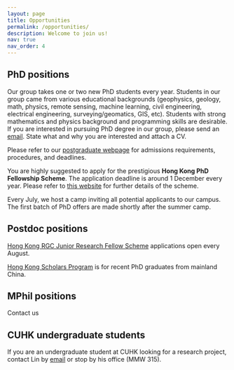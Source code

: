 ```yaml
---
layout: page
title: Opportunities
permalink: /opportunities/
description: Welcome to join us!
nav: true
nav_order: 4
---
```

## PhD positions
Our group takes one or two new PhD students every year.  Students in our group came from various educational backgrounds (geophysics, geology, math, physics, remote sensing, machine learning, civil engineering, electrical engineering, surveying/geomatics, GIS, etc). Students with strong mathematics and physics background and programming skills are desirable. If you are interested in pursuing PhD degree in our group, please send an [email](mailto:liulin@cuhk.edu.hk). State what and why you are interested and attach a CV.

Please refer to our [postgraduate webpage](https://www.ees.cuhk.edu.hk/programme/postgraduate-programme/) for admissions requirements, procedures, and deadlines.

You are highly suggested to apply for the prestigious **Hong Kong PhD Fellowship Scheme**. The application deadline is around 1 December every year. Please refer to [this website](http://www.rgc.edu.hk/hkphd) for further details of the scheme. 

Every July, we host a camp inviting all potential applicants to our campus. The first batch of PhD offers are made shortly after the summer camp. <!-- Application is now open with a deadline on May 5.  See futher detail from this [webpage](http://www.cuhk.edu.hk/sci/essc/sw2019.html).--> 

## Postdoc positions
<!-- We are currently looking for one postdoc to work on an interdiscplinary project on thermokarst lakes and thaw slumps. Contact me if you are interested in learning more! --> 
[Hong Kong RGC Junior Research Fellow Scheme](https://www.ugc.edu.hk/eng/rgc/funding_opport/jrfs/) applications open every August.

[Hong Kong Scholars Program](https://www.hkscholars.org/) is for recent PhD graduates from mainland China.

## MPhil positions
Contact us

## CUHK undergraduate students
If you are an undergraduate student at CUHK looking for a research project, contact Lin by [email](mailto:liulin@cuhk.edu.hk) or stop by his office (MMW 315). 

